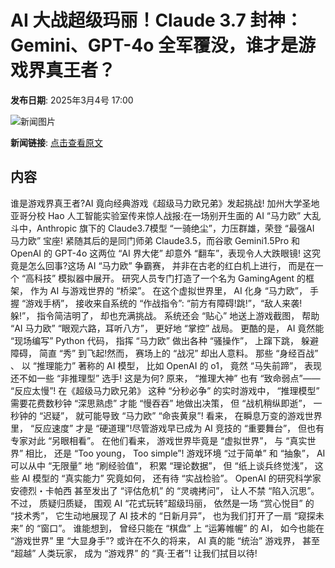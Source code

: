 # AI 大战超级玛丽！Claude 3.7 封神：Gemini、GPT-4o 全军覆没，谁才是游戏界真王者？

**发布日期**: 2025年3月4号 17:00

![新闻图片](https://upload.chinaz.com/2025/0304/6387670439117320122294456.png)

**新闻链接**: [点击查看原文](https://www.aibase.com/zh/news/15939)

## 内容

谁是游戏界真王者?AI 竟向经典游戏《超级马力欧兄弟》发起挑战! 加州大学圣地亚哥分校 Hao 人工智能实验室传来惊人战报:在一场别开生面的 AI “马力欧” 大乱斗中，Anthropic 旗下的 Claude3.7模型 “一骑绝尘”，力压群雄，荣登 “最强AI 马力欧” 宝座! 紧随其后的是同门师弟 Claude3.5，而谷歌 Gemini1.5Pro 和 OpenAI 的 GPT-4o 这两位 “AI 界大佬” 却意外 “翻车”，表现令人大跌眼镜! 这究竟是怎么回事?这场 AI “马力欧” 争霸赛， 并非在古老的红白机上进行， 而是在一个 “高科技” 模拟器中展开。 研究人员专门打造了一个名为 GamingAgent 的框架， 作为 AI 与游戏世界的 “桥梁”。 在这个虚拟世界里， AI 化身 “马力欧”， 手握 “游戏手柄”， 接收来自系统的 “作战指令”: “前方有障碍!跳!”，“敌人来袭!躲!”， 指令简洁明了， 却也充满挑战。 系统还会 “贴心” 地送上游戏截图， 帮助 “AI 马力欧” “眼观六路，耳听八方”， 更好地 “掌控” 战局。 更酷的是， AI 竟然能 “现场编写” Python 代码， 指挥 “马力欧” 做出各种 “骚操作”， 上蹿下跳， 躲避障碍， 简直 “秀” 到飞起!然而， 赛场上的 “战况” 却出人意料。 那些 “身经百战” 、 以 “推理能力” 著称的 AI 模型， 比如 OpenAI 的 o1， 竟然 “马失前蹄”， 表现还不如一些 “非推理型” 选手! 这是为何? 原来， “推理大神” 也有 “致命弱点”—— “反应太慢”! 在《超级马力欧兄弟》 这种 “分秒必争” 的实时游戏中， “推理模型” 需要花费数秒钟 “深思熟虑” 才能 “慢吞吞” 地做出决策， 但 “战机稍纵即逝”， 一秒钟的 “迟疑”， 就可能导致 “马力欧” “命丧黄泉”! 看来， 在瞬息万变的游戏世界里， “反应速度” 才是 “硬道理”!尽管游戏早已成为 AI 竞技的 “重要舞台”， 但也有专家对此 “另眼相看”。 在他们看来， 游戏世界毕竟是 “虚拟世界”， 与 “真实世界” 相比， 还是 “Too young， Too simple”! 游戏环境 “过于简单” 和 “抽象”， AI 可以从中 “无限量” 地 “刷经验值”， 积累 “理论数据”， 但 “纸上谈兵终觉浅”， 这些 AI 模型的 “真实能力” 究竟如何， 还有待 “实战检验”。 OpenAI 的研究科学家安德烈・卡帕西 甚至发出了 “评估危机” 的 “灵魂拷问”， 让人不禁 “陷入沉思”。不过， 质疑归质疑， 围观 AI “花式玩转”超级玛丽， 依然是一场 “赏心悦目” 的 “技术秀”， 它生动地展现了 AI 技术的 “日新月异”， 也为我们打开了一扇 “窥探未来” 的 “窗口”。 谁能想到， 曾经只能在 “棋盘” 上 “运筹帷幄” 的 AI， 如今也能在 “游戏世界” 里 “大显身手”? 或许在不久的将来， AI 真的能 “统治” 游戏界， 甚至 “超越” 人类玩家， 成为 “游戏界” 的 “真·王者”! 让我们拭目以待!
